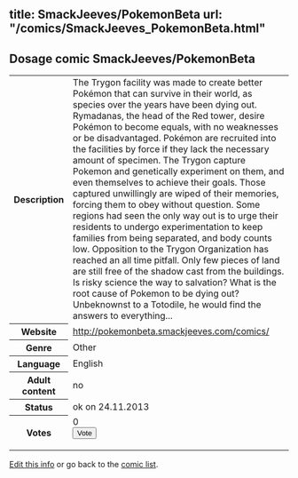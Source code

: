 title: SmackJeeves/PokemonBeta
url: "/comics/SmackJeeves_PokemonBeta.html"
---
Dosage comic SmackJeeves/PokemonBeta
-----------------------------------------

<p id="msg"></p>
<script type="text/javascript">
if (window.location.search === '?edit_info_mail=sent_ok') {
  var elem = document.getElementById("msg");
  elem.innerHTML = 'Edited information sucessfully sent for review, which is usually done daily. Thanks!';
  elem.className = 'ok';
}
</script>
<table class="comicinfo">
<tr>
<th>Description</th><td>The Trygon facility was made to create better Pokémon that can survive in their world, as species over the years have been dying out. Rymadanas, the head of the Red tower, desire Pokémon to become equals, with no weaknesses or be disadvantaged. Pokémon are recruited into the facilities by force if they lack the necessary amount of specimen. The Trygon capture Pokemon and genetically experiment on them, and even themselves to achieve their goals. Those captured unwillingly are wiped of their memories, forcing them to obey without question. Some regions had seen the only way out is to urge their residents to undergo experimentation to keep families from being separated, and body counts low. Opposition to the Trygon Organization has reached an all time pitfall. Only few pieces of land are still free of the shadow cast from the buildings. Is risky science the way to salvation? What is the root cause of Pokemon to be dying out? Unbeknownst to a Totodile, he would find the answers to everything...</td>
</tr>
<tr>
<th>Website</th><td><a href="http://pokemonbeta.smackjeeves.com/comics/">http://pokemonbeta.smackjeeves.com/comics/</a></td>
</tr>
<tr>
<th>Genre</th><td>Other</td>
</tr>
<tr>
<th>Language</th><td>English</td>
</tr>
<tr>
<th>Adult content</th><td>no</td>
</tr>
<tr>
<th>Status</th><td>ok on 24.11.2013</td>
</tr>
<tr>
<th>Votes</th><td>0
<form action="http://gaecounter.appspot.com/count/" method="POST">
<input name="name" type="hidden" value="SmackJeeves_PokemonBeta"/>
<input name="uid" type="hidden" id="voteuid" value=""/>
<input type="submit" value="Vote"/>
</form>
</td>
</tr>
</table>
<script type="text/javascript">
var ua = navigator.userAgent;
document.getElementById("voteuid").value = ua.replace(/[^a-zA-Z0-9\._:]/g , "_");;
</script>

[Edit this info](SmackJeeves_PokemonBeta_edit.html) or go back to the [comic list](../comic-index.html).

